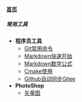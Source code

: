 
#### [首页](?file=home-首页)

##### 常用工具
- **程序员工具**
    - [Git常用命令](?file=001-常用工具/001-程序员工具/0001-Git常用命令 "Git常用命令")
    - [Markdown快速开始](?file=001-常用工具/001-程序员工具/0002-Markdown快速开始 "Markdown快速开始")
    - [Markdown数学公式](?file=001-常用工具/001-程序员工具/0003-Markdown数学公式 "Markdown数学公式")
    - [Cmake使用](?file=001-常用工具/001-程序员工具/0004-Cmake使用 "Cmake使用")
    - [Github自动同步Gitee](?file=001-常用工具/001-程序员工具/0005-Github自动同步Gitee "Github自动同步Gitee")
- **PhotoShop**
    - [矢量图](?file=001-常用工具/002-PhotoShop/0001-矢量图 "矢量图")
